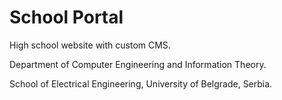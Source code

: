 # School Portal
High school website with custom CMS. 


Department of Computer Engineering and Information Theory.


School of Electrical Engineering, University of Belgrade, Serbia.